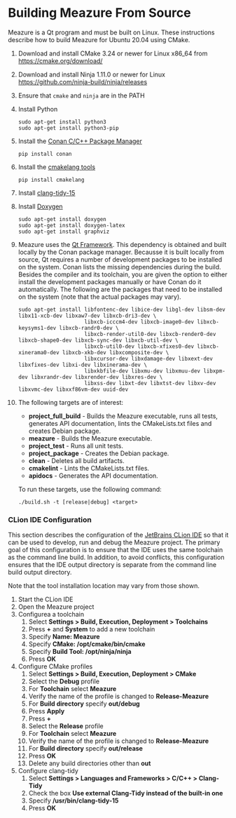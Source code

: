 # Building Meazure From Source

Meazure is a Qt program and must be built on Linux. These instructions describe how to build Meazure
for Ubuntu 20.04 using CMake.

1. Download and install CMake 3.24 or newer for Linux x86_64 from <https://cmake.org/download/>
2. Download and install Ninja 1.11.0 or newer for Linux <https://github.com/ninja-build/ninja/releases>
3. Ensure that `cmake` and `ninja` are in the PATH
4. Install Python
   ```shell
   sudo apt-get install python3
   sudo apt-get install python3-pip
   ```
5. Install the [Conan C/C++ Package Manager](https://conan.io/)
   ```shell
   pip install conan
   ```
6. Install the [cmakelang tools](https://pypi.org/project/cmakelang/)
   ```shell
   pip install cmakelang
   ```
7. Install [clang-tidy-15](https://apt.llvm.org/)
8. Install [Doxygen](https://doxygen.nl/index.html)
   ```shell
   sudo apt-get install doxygen
   sudo apt-get install doxygen-latex
   sudo apt-get install graphviz
   ```
9. Meazure uses the [Qt Framework](https://www.qt.io/). This dependency is obtained and built locally by
   the Conan package manager. Becausse it is built locally from source, Qt requires a number of development
   packages to be installed on the system. Conan lists the missing dependencies during the build. Besides the
   compiler and its toolchain, you are given the option to either install the development packages manually
   or have Conan do it automatically. The following are the packages that need to be installed on the system
   (note that the actual packages may vary).
   ```shell
   sudo apt-get install libfontenc-dev libice-dev libgl-dev libsm-dev libx11-xcb-dev libxaw7-dev libxcb-dri3-dev \
                        libxcb-icccm4-dev libxcb-image0-dev libxcb-keysyms1-dev libxcb-randr0-dev \
                        libxcb-render-util0-dev libxcb-render0-dev libxcb-shape0-dev libxcb-sync-dev libxcb-util-dev \
                        libxcb-util0-dev libxcb-xfixes0-dev libxcb-xinerama0-dev libxcb-xkb-dev libxcomposite-dev \
                        libxcursor-dev libxdamage-dev libxext-dev libxfixes-dev libxi-dev libxinerama-dev \
                        libxkbfile-dev libxmu-dev libxmuu-dev libxpm-dev libxrandr-dev libxrender-dev libxres-dev \
                        libxss-dev libxt-dev libxtst-dev libxv-dev libxvmc-dev libxxf86vm-dev uuid-dev
   ```
10. The following targets are of interest:
    - **project_full_build** - Builds the Meazure executable, runs all tests, generates API documentation, lints the
      CMakeLists.txt files and creates Debian package.
    - **meazure** - Builds the Meazure executable.
    - **project_test** - Runs all unit tests.
    - **project_package** - Creates the Debian package.
    - **clean** - Deletes all build artifacts.
    - **cmakelint** - Lints the CMakeLists.txt files.
    - **apidocs** - Generates the API documentation.

    To run these targets, use the following command:
    ```shell
    ./build.sh -t [release|debug] <target>
    ```

### CLion IDE Configuration

This section describes the configuration of the [JetBrains CLion IDE](https://www.jetbrains.com/clion/) so that it
can be used to develop, run and debug the Meazure project. The primary goal of this configuration is to ensure that
the IDE uses the same toolchain as the command line build. In addition, to avoid conflicts, this configuration ensures
that the IDE output directory is separate from the command line build output directory.

Note that the tool installation location may vary from those shown.

1. Start the CLion IDE
2. Open the Meazure project
3. Configurea a toolchain
   1. Select **Settings > Build, Execution, Deployment > Toolchains**
   2. Press **+** and **System** to add a new toolchain
   3. Specify **Name: Meazure**
   4. Specify **CMake: /opt/cmake/bin/cmake**
   5. Specify **Build Tool: /opt/ninja/ninja**
   6. Press **OK**
4. Configure CMake profiles
   1. Select **Settings > Build, Execution, Deployment > CMake**
   2. Select the **Debug** profile
   3. For **Toolchain** select **Meazure**
   4. Verify the name of the profile is changed to **Release-Meazure**
   5. For **Build directory** specify **out/debug**
   6. Press **Apply**
   7. Press **+**
   8. Select the **Release** profile
   9. For **Toolchain** select **Meazure**
   10. Verify the name of the profile is changed to **Release-Meazure**
   11. For **Build directory** specify **out/release**
   12. Press **OK**
   13. Delete any build directories other than **out**
5. Configure clang-tidy
   1. Select **Settings > Languages and Frameworks > C/C++ > Clang-Tidy**
   2. Check the box **Use external Clang-Tidy instead of the built-in one**
   3. Specify **/usr/bin/clang-tidy-15**
   4. Press **OK**
